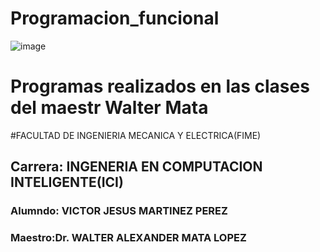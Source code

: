 # Programacion_funcional
![image](https://user-images.githubusercontent.com/111666003/205464641-10ff8914-58b0-46fd-a932-1adc7fdbbb6d.png)
# Programas realizados en las clases del maestr Walter Mata
#FACULTAD DE INGENIERIA MECANICA Y ELECTRICA(FIME)
## Carrera: INGENERIA EN COMPUTACION INTELIGENTE(ICI)
### Alumndo: VICTOR JESUS MARTINEZ PEREZ
### Maestro:Dr. WALTER ALEXANDER MATA LOPEZ
